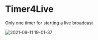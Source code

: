 # Timer4Live
Only one timer for starting a live broadcast

![2021-09-11 19-01-37](https://user-images.githubusercontent.com/4163340/132962699-46fad9af-fb0b-4477-9a98-eb0a0e4c4507.gif)

